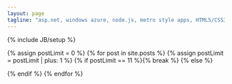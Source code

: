 ```yaml
---
layout: page
tagline: "asp.net, windows azure, node.js, metro style apps, HTML5/CSS3 and so on .."
---
```

{% include JB/setup %}

{% assign postLimit = 0 %}
{% for post in site.posts %}
{% assign postLimit = postLimit | plus: 1 %}
{% if postLimit == 11 %}{% break %}
{% else %}
<div class="entry-content lang-{{ post.lang }}" style="display: none">
	<article class="unit-article layout-page">
		<div class="unit-article-inner">
			<div class="content">
				<header class="show">
					<h1 class="h2 entry-title">
						<div class="title">
							<a href="{{ BASE_PATH }}{{ post.url }}" rel="{{ post.title }}">{{ post.title }}</a>
						</div>
					</h1>
					<div class="date">
						Posted on {{ post.date | date_to_string }}
					</div>
				</header>
				<div class="entry-content">
					{{ post.content | strip_html | truncatewords: 120 }}
				</div>
				<footer class="article-footer">
					<a class="read-more" href="{{ BASE_PATH }}{{ post.url }}">Read more..</a>
				</footer>
			</div>
		</div>
	</article>
</div>
{% endif %}
{% endfor %}